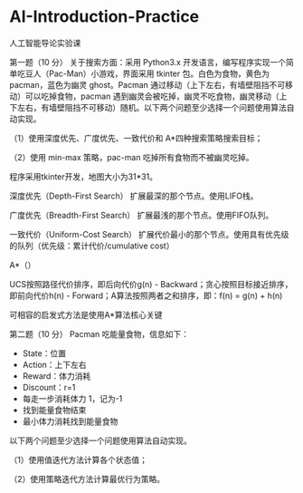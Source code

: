 # AI-Introduction-Practice
人工智能导论实验课

第一题（10 分） 
关于搜索方面：采用 Python3.x 开发语言，编写程序实现一个简单吃豆人（Pac-Man）小游戏，界面采用 tkinter 包。白色为食物，黄色为 pacman，蓝色为幽灵 ghost。Pacman 通过移动（上下左右，有墙壁阻挡不可移动）可以吃掉食物，pacman 遇到幽灵会被吃掉，幽灵不吃食物，幽灵移动（上下左右，有墙壁阻挡不可移动）随机。以下两个问题至少选择一个问题使用算法自动实现。

（1）使用深度优先、广度优先、一致代价和 A*四种搜索策略搜索目标；

（2）使用 min-max 策略，pac-man 吃掉所有食物而不被幽灵吃掉。


程序采用tkinter开发，地图大小为31*31。


深度优先（Depth-First Search）
扩展最深的那个节点。使用LIFO栈。

广度优先（Breadth-First Search）
扩展最浅的那个节点。使用FIFO队列。

一致代价（Uniform-Cost Search）
扩展代价最小的那个节点。使用具有优先级的队列（优先级：累计代价/cumulative cost）

A*（）

UCS按照路径代价排序，即后向代价g(n) - Backward；贪心按照目标接近排序，即前向代价h(n) - Forward；A算法按照两者之和排序，即：f(n) = g(n) + h(n)

可相容的启发式方法是使用A*算法核心关键

第二题（10 分） 
Pacman 吃能量食物，信息如下：
- State：位置
- Action：上下左右
- Reward：体力消耗
- Discount：r=1
- 每走一步消耗体力 1，记为-1
- 找到能量食物结束
- 最小体力消耗找到能量食物

以下两个问题至少选择一个问题使用算法自动实现。

（1）使用值迭代方法计算各个状态值；

（2）使用策略迭代方法计算最优行为策略。